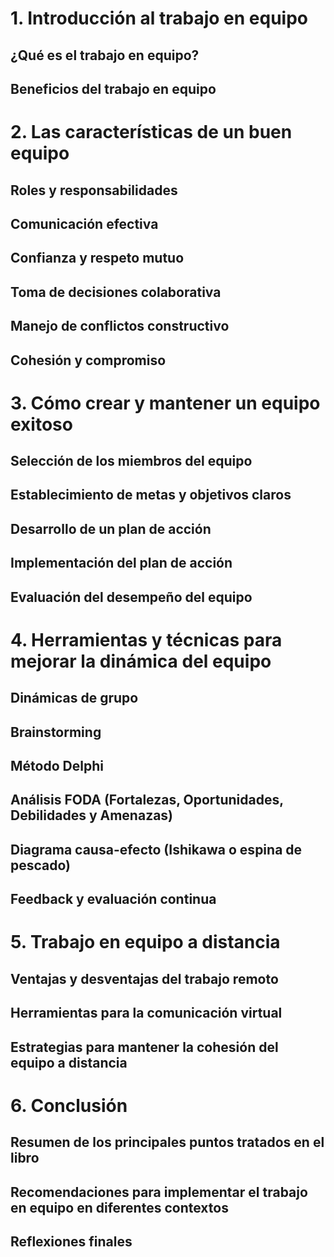 # 1. Introducción al trabajo en equipo
## ¿Qué es el trabajo en equipo?
## Beneficios del trabajo en equipo

# 2. Las características de un buen equipo
## Roles y responsabilidades
## Comunicación efectiva
## Confianza y respeto mutuo
## Toma de decisiones colaborativa
## Manejo de conflictos constructivo
## Cohesión y compromiso

# 3. Cómo crear y mantener un equipo exitoso
## Selección de los miembros del equipo
## Establecimiento de metas y objetivos claros
## Desarrollo de un plan de acción
## Implementación del plan de acción
## Evaluación del desempeño del equipo

# 4. Herramientas y técnicas para mejorar la dinámica del equipo
## Dinámicas de grupo
## Brainstorming
## Método Delphi
## Análisis FODA (Fortalezas, Oportunidades, Debilidades y Amenazas)
## Diagrama causa-efecto (Ishikawa o espina de pescado)
## Feedback y evaluación continua

# 5. Trabajo en equipo a distancia
## Ventajas y desventajas del trabajo remoto
## Herramientas para la comunicación virtual
## Estrategias para mantener la cohesión del equipo a distancia

# 6. Conclusión
## Resumen de los principales puntos tratados en el libro
## Recomendaciones para implementar el trabajo en equipo en diferentes contextos
## Reflexiones finales
